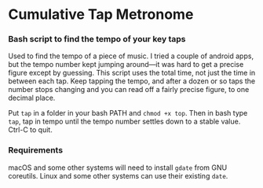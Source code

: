 # Cumulative Tap Metronome

### Bash script to find the tempo of your key taps

Used to find the tempo of a piece of music. I tried a couple of android apps, but the tempo number kept jumping around—it was hard to get a precise figure except by guessing. This script uses the total time, not just the time in between each tap. Keep tapping the tempo, and after a dozen or so taps the number stops changing and you can read off a fairly precise figure, to one decimal place.

Put `tap` in a folder in your bash PATH and `chmod +x top`. Then in bash type `tap`, tap in tempo until the tempo number settles down to a stable value. Ctrl-C to quit.

### Requirements

macOS and some other systems will need to install `gdate` from GNU coreutils. Linux and some other systems can use their existing `date`. 
